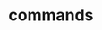 # commands

<div data-full-width="true">

<figure><img src="../.gitbook/assets/image (243).png" alt=""><figcaption></figcaption></figure>

</div>
